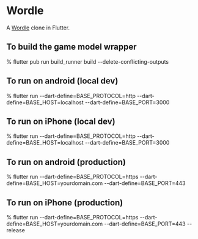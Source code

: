 # Wordle

A [Wordle](https://www.powerlanguage.co.uk/wordle/) clone in Flutter.

## To build the game model wrapper

% flutter pub run build_runner build --delete-conflicting-outputs

## To run on android (local dev)

% flutter run --dart-define=BASE_PROTOCOL=http --dart-define=BASE_HOST=localhost --dart-define=BASE_PORT=3000

## To run on iPhone (local dev)

% flutter run --dart-define=BASE_PROTOCOL=http --dart-define=BASE_HOST=localhost --dart-define=BASE_PORT=3000

## To run on android (production)

% flutter run --dart-define=BASE_PROTOCOL=https --dart-define=BASE_HOST=yourdomain.com --dart-define=BASE_PORT=443

## To run on iPhone (production)

% flutter run --dart-define=BASE_PROTOCOL=https --dart-define=BASE_HOST=yourdomain.com --dart-define=BASE_PORT=443 --release
